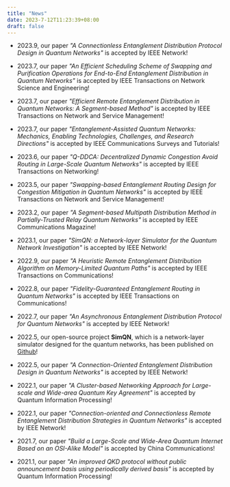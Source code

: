 ```yaml
---
title: "News"
date: 2023-7-12T11:23:39+08:00
draft: false
---
```

 * 2023.9, our paper _"A Connectionless Entanglement Distribution Protocol Design in Quantum Networks"_ is accepted by IEEE Network!
   
 * 2023.7, our paper _"An Efficient Scheduling Scheme of Swapping and Purification Operations for End-to-End Entanglement Distribution in Quantum Networks"_ is accepted by IEEE Transactions on Network Science and Engineering!
  
 * 2023.7, our paper _"Efficient Remote Entanglement Distribution in Quantum Networks: A Segment-based Method"_ is accepted by IEEE Transactions on Network and Service Management!
  
 * 2023.7, our paper _"Entanglement-Assisted Quantum Networks: Mechanics, Enabling Technologies, Challenges, and Research Directions"_ is accepted by IEEE Communications Surveys and Tutorials!
   
 * 2023.6, our paper _"Q-DDCA: Decentralized Dynamic Congestion Avoid Routing in Large-Scale Quantum Networks"_ is accepted by IEEE Transactions on Networking!
   
 * 2023.5, our paper _"Swapping-based Entanglement Routing Design for Congestion Mitigation in Quantum Networks"_ is accepted by IEEE Transactions on Network and Service Management!
    
 * 2023.2, our paper _"A Segment-based Multipath Distribution Method in Partially-Trusted Relay Quantum Networks"_ is accepted by IEEE Communications Magazine!
  
 * 2023.1, our paper _"SimQN: a Network-layer Simulator for the Quantum Network Investigation"_ is accepted by IEEE Network!
    
 * 2022.9, our paper _"A Heuristic Remote Entanglement Distribution Algorithm on Memory-Limited Quantum Paths"_ is accepted by IEEE Transactions on Communications!
 
 * 2022.8, our paper _"Fidelity-Guaranteed Entanglement Routing in Quantum Networks"_ is accepted by IEEE Transactions on Communications!

 * 2022.7, our paper _"An Asynchronous Entanglement Distribution Protocol for Quantum Networks"_ is accepted by IEEE Network!
  
 * 2022.5, our open-source project **SimQN**, which is a network-layer simulator designed for the quantum networks, has been published on [Github](https://github.com/ertuil/SimQN)!
  
 * 2022.5, our paper _"A Connection-Oriented Entanglement Distribution Design in Quantum Networks"_ is accepted by IEEE Network!
 
 * 2022.1, our paper _"A Cluster-based Networking Approach for Large-scale and Wide-area Quantum Key Agreement"_ is accepted by Quantum Information Processing!
    
 * 2022.1, our paper _"Connection-oriented and Connectionless Remote Entanglement Distribution Strategies in Quantum Networks"_ is accepted by IEEE Network!
   
 * 2021.7, our paper _"Build a Large-Scale and Wide-Area Quantum Internet Based on an OSI-Alike Model"_ is accepted by China Communications!
   
 * 2021.1, our paper _"An improved QKD protocol without public announcement basis using periodically derived basis"_ is accepted by Quantum Information Processing!
